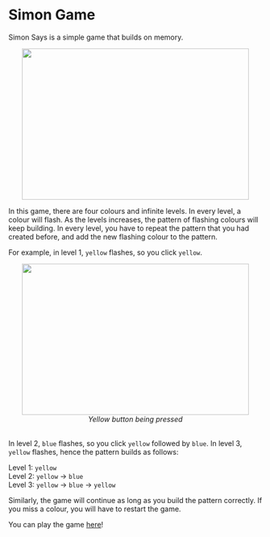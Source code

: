 <h1>Simon Game</h1>

Simon Says is a simple game that builds on memory. 

<div align="center">
  <img width="450" height="300" src="https://user-images.githubusercontent.com/67458613/120118198-07d88500-c1af-11eb-9f17-d6782145c963.png">
</div>

In this game, there are four colours and infinite levels. In every level, a colour will flash. As the levels increases, the pattern of flashing colours will keep building. In every level, you have to repeat the pattern that you had created before, and add the new flashing colour to the pattern.

For example, in level 1, `yellow` flashes, so you click `yellow`. 

<div align="center">
  <img width="450" height="300" src="https://user-images.githubusercontent.com/67458613/120118315-89c8ae00-c1af-11eb-8fa5-8209cc87bb7c.png"><br>
  <i>Yellow button being pressed</i><br>
  <br>
</div>
  
In level 2, `blue` flashes, so you click `yellow` followed by `blue`. In level 3, `yellow` flashes, hence the pattern builds as follows:

Level 1: `yellow`<br>
Level 2: `yellow` -> `blue`<br>
Level 3: `yellow` -> `blue` -> `yellow`<br>

Similarly, the game will continue as long as you build the pattern correctly. If you miss a colour, you will have to restart the game. 

You can play the game [here](https://ps4449.github.io/simon-game/)!
